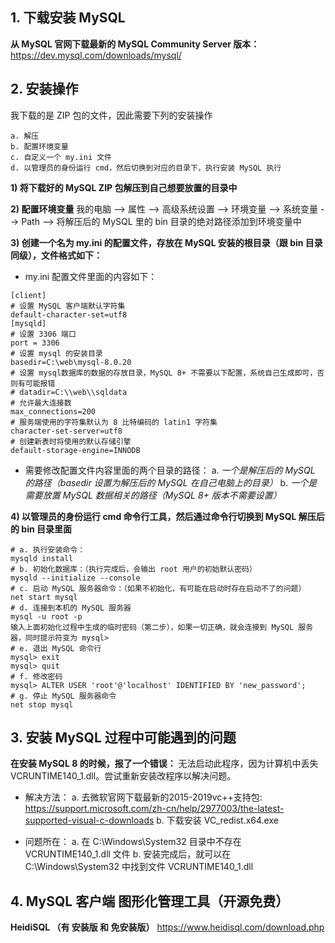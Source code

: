 ## 1. 下载安装 MySQL
**从 MySQL 官网下载最新的 MySQL Community Server 版本：**
https://dev.mysql.com/downloads/mysql/


## 2. 安装操作
我下载的是 ZIP 包的文件，因此需要下列的安装操作
```
a. 解压
b. 配置环境变量
c. 自定义一个 my.ini 文件
d. 以管理员的身份运行 cmd，然后切换到对应的目录下，执行安装 MySQL 执行
```

**1) 将下载好的 MySQL ZIP 包解压到自己想要放置的目录中**

**2) 配置环境变量**
我的电脑 --> 属性 --> 高级系统设置 --> 环境变量 --> 系统变量 --> Path --> 将解压后的 MySQL 里的 bin 目录的绝对路径添加到环境变量中

**3) 创建一个名为 my.ini 的配置文件，存放在 MySQL 安装的根目录（跟 bin 目录同级），文件格式如下：**
- my.ini 配置文件里面的内容如下：
```
[client]
# 设置 MySQL 客户端默认字符集
default-character-set=utf8
[mysqld]
# 设置 3306 端口
port = 3306
# 设置 mysql 的安装目录
basedir=C:\web\mysql-8.0.20
# 设置 mysql数据库的数据的存放目录，MySQL 8+ 不需要以下配置，系统自己生成即可，否则有可能报错
# datadir=C:\\web\\sqldata
# 允许最大连接数
max_connections=200
# 服务端使用的字符集默认为 8 比特编码的 latin1 字符集
character-set-server=utf8
# 创建新表时将使用的默认存储引擎
default-storage-engine=INNODB
```
- 需要修改配置文件内容里面的两个目录的路径：
a. *一个是解压后的 MySQL 的路径（basedir 设置为解压后的 MySQL 在自己电脑上的目录）*
b. *一个是需要放置 MySQL 数据相关的路径（MySQL 8+ 版本不需要设置）*

**4) 以管理员的身份运行 cmd 命令行工具，然后通过命令行切换到 MySQL 解压后的 bin 目录里面**
```
# a. 执行安装命令：
mysqld install
# b. 初始化数据库：（执行完成后，会输出 root 用户的初始默认密码）
mysqld --initialize --console
# c. 启动 MySQL 服务器命令：（如果不初始化，有可能在启动时存在启动不了的问题）
net start mysql
# d. 连接到本机的 MySQL 服务器
mysql -u root -p
输入上面初始化过程中生成的临时密码（第二步），如果一切正确，就会连接到 MySQL 服务器，同时提示符变为 mysql>
# e. 退出 MySQL 命令行
mysql> exit
mysql> quit
# f. 修改密码
mysql> ALTER USER 'root'@'localhost' IDENTIFIED BY 'new_password';
# g. 停止 MySQL 服务器命令
net stop mysql
```

## 3. 安装 MySQL 过程中可能遇到的问题
**在安装 MySQL 8 的时候，报了一个错误：**
    无法启动此程序，因为计算机中丢失 VCRUNTIME140_1.dll。尝试重新安装改程序以解决问题。

- 解决方法：
a. 去微软官网下载最新的2015-2019vc++支持包:
https://support.microsoft.com/zh-cn/help/2977003/the-latest-supported-visual-c-downloads
b. 下载安装 VC_redist.x64.exe

- 问题所在：
a. 在 C:\Windows\System32 目录中不存在 VCRUNTIME140_1.dll 文件
b. 安装完成后，就可以在 C:\Windows\System32 中找到文件 VCRUNTIME140_1.dll

## 4. MySQL 客户端 图形化管理工具（开源免费）
**HeidiSQL    （有 安装版 和 免安装版）**
https://www.heidisql.com/download.php
